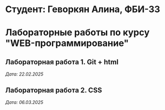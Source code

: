 # Студент: Геворкян Алина, ФБИ-33

# Лабораторные работы по  курсу "WEB-программирование"

## Лабораторная работа 1. Git + html

*Дата: 22.02.2025*

## Лабораторная работа 2. CSS

*Дата: 06.03.2025*
